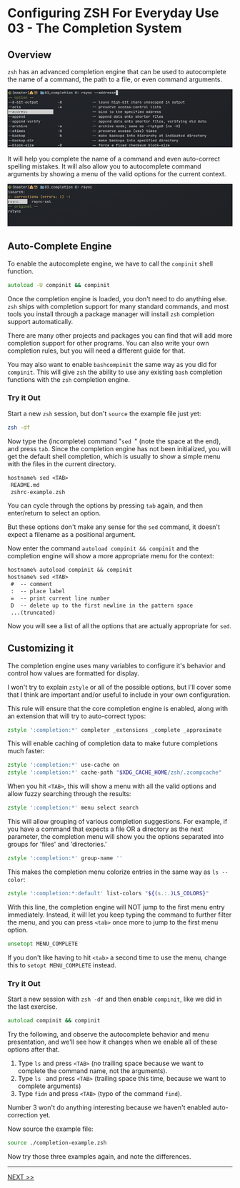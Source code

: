 # Configuring ZSH For Everyday Use 03 - The Completion System

## Overview

`zsh` has an advanced completion engine that can be used to autocomplete the name of a command, the path to a file, or even command arguments.

![image](./images/completion.png)

It will help you complete the name of a command and even auto-correct spelling mistakes. It will also allow you to autocomplete command arguments by showing a menu of the valid options for the current context.

![image](./images/spelling.png)

## Auto-Complete Engine

To enable the autocomplete engine, we have to call the `compinit` shell function.

```zsh
autoload -U compinit && compinit
```

Once the completion engine is loaded, you don't need to do anything else. `zsh` ships with completion support for many standard commands, and most tools you install through a package manager will install `zsh` completion support automatically.

There are many other projects and packages you can find that will add more completion support for other programs. You can also write your own completion rules, but you will need a different guide for that.

You may also want to enable `bashcompinit` the same way as you did for `compinit`. This will give `zsh` the ability to use any existing `bash` completion functions with the `zsh` completion engine.

### Try it Out

Start a new `zsh` session, but don't `source` the example file just yet:

```zsh
zsh -df
```

Now type the (incomplete) command "`sed `" (note the space at the end), and press `tab`. Since the completion engine has not been initialized, you will get the default shell completion, which is usually to show a simple menu with the files in the current directory.

```
hostname% sed <TAB>
 README.md
 zshrc-example.zsh
```

You can cycle through the options by pressing `tab` again, and then enter/return to select an option.

But these options don't make any sense for the `sed` command, it doesn't expect a filename as a positional argument.

Now enter the command `autoload compinit && compinit` and the completion engine will show a more appropriate menu for the context:

```
hostname% autoload compinit && compinit
hostname% sed <TAB>
 #  -- comment
 :  -- place label
 =  -- print current line number
 D  -- delete up to the first newline in the pattern space
 ...(truncated)
```

Now you will see a list of all the options that are actually appropriate for `sed`.

## Customizing it

The completion engine uses many variables to configure it's behavior and control how values are formatted for display.

I won't try to explain `zstyle` or all of the possible options, but I'll cover some that I think are important and/or useful to include in your own configuration.

This rule will ensure that the core completion engine is enabled, along with an extension that will try to auto-correct typos:

```zsh
zstyle ':completion:*' completer _extensions _complete _approximate
```

This will enable caching of completion data to make future completions much faster:

```zsh
zstyle ':completion:*' use-cache on
zstyle ':completion:*' cache-path "$XDG_CACHE_HOME/zsh/.zcompcache"
```

When you hit `<TAB>`, this will show a menu with all the valid options and allow fuzzy searching through the results:

```zsh
zstyle ':completion:*' menu select search
```

This will allow grouping of various completion suggestions. For example, if you have a command that expects a file OR a directory as the next parameter, the completion menu will show you the options separated into groups for 'files' and 'directories.'

```zsh
zstyle ':completion:*' group-name ''
```
This makes the completion menu colorize entries in the same way as `ls --color`:

```zsh
zstyle ':completion:*:default' list-colors "${(s.:.)LS_COLORS}"
```

With this line, the completion engine will NOT jump to the first menu entry immediately. Instead, it will let you keep typing the command to further filter the menu, and you can press `<tab>` once more to jump to the first menu option.

```zsh
unsetopt MENU_COMPLETE
```

If you don't like having to hit `<tab>` a second time to use the menu, change this to `setopt MENU_COMPLETE` instead.

### Try it Out

Start a new session with `zsh -df` and then enable `compinit`, like we did in the last exercise.

```zsh
autoload compinit && compinit
```

Try the following, and observe the autocomplete behavior and menu presentation, and we'll see how it changes when we enable all of these options after that.

1. Type `ls` and press `<TAB>` (no trailing space because we want to complete the command name, not the arguments).
2. Type `ls ` and press `<TAB>` (trailing space this time, because we want to complete arguments)
3. Type `fidn` and press `<TAB>` (typo of the command `find`).

Number 3 won't do anything interesting because we haven't enabled auto-correction yet.

Now source the example file:

```zsh
source ./completion-example.zsh
```

Now try those three examples again, and note the differences.

---

[NEXT >>](../04_complete-setup/README.md)
